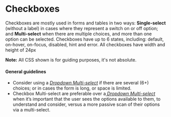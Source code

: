 # Checkboxes

Checkboxes are mostly used in forms and tables in two ways: **Single-select** \(without a label\) in cases where they represent a switch on or off option; and **Multi-select** when there are multiple choices, and more than one option can be selected. Checkboxes have up to 6 states, including: default, on-hover, on-focus, disabled, hint and error. All checkboxes have width and height of 24px

**Note:** All CSS shown is for guiding purposes, it's not absolute.

#### General guidelines

* Consider using a [_Dropdown Multi-select_](//atoms/dropdowns.html#multi-select) if there are several \(6+\) choices; or in cases the form is long, or space is limited.
* Checkbox Multi-select are preferable over a[ _Dropdown Multi-select_](https://www.gitbook.com/book/milosmirkovic89/back-office/edit#) when it’s important that the user sees the options available to them, to understand and consider, versus a more passive scan of their options via a multi-select.



